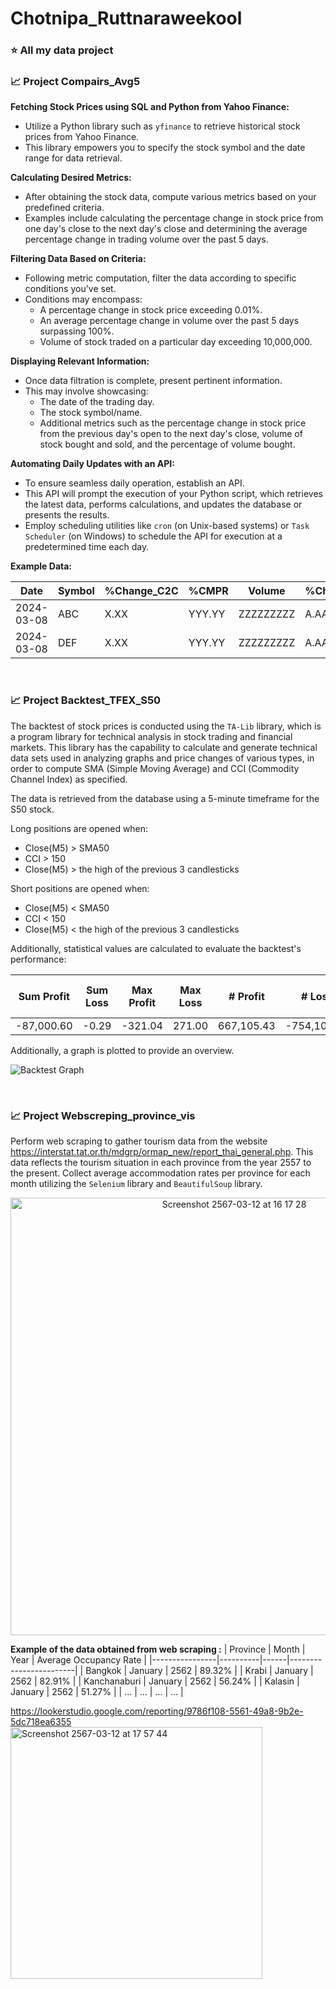 # Chotnipa_Ruttnaraweekool
### ⭐️ All my data project 

### 📈 Project Compairs_Avg5
**Fetching Stock Prices using SQL and Python from Yahoo Finance:**

- Utilize a Python library such as `yfinance` to retrieve historical stock prices from Yahoo Finance.
- This library empowers you to specify the stock symbol and the date range for data retrieval.

**Calculating Desired Metrics:**

- After obtaining the stock data, compute various metrics based on your predefined criteria.
- Examples include calculating the percentage change in stock price from one day's close to the next day's close and determining the average percentage change in trading volume over the past 5 days.

**Filtering Data Based on Criteria:**

- Following metric computation, filter the data according to specific conditions you've set.
- Conditions may encompass:
  - A percentage change in stock price exceeding 0.01%.
  - An average percentage change in volume over the past 5 days surpassing 100%.
  - Volume of stock traded on a particular day exceeding 10,000,000.

**Displaying Relevant Information:**

- Once data filtration is complete, present pertinent information.
- This may involve showcasing:
  - The date of the trading day.
  - The stock symbol/name.
  - Additional metrics such as the percentage change in stock price from the previous day's open to the next day's close, volume of stock bought and sold, and the percentage of volume bought.

**Automating Daily Updates with an API:**

- To ensure seamless daily operation, establish an API.
- This API will prompt the execution of your Python script, which retrieves the latest data, performs calculations, and updates the database or presents the results.
- Employ scheduling utilities like `cron` (on Unix-based systems) or `Task Scheduler` (on Windows) to schedule the API for execution at a predetermined time each day.

**Example Data:**

| Date       | Symbol | %Change_C2C | %CMPR | Volume    | %Change_O2C | BUY     | SELL    | %BUY   |
|------------|--------|-------------|-------|-----------|-------------|---------|---------|--------|
| 2024-03-08 | ABC    | X.XX        | YYY.YY  | ZZZZZZZZZ | A.AA        | XXXXXXX | YYYYYYY | ZZ.ZZ   |
| 2024-03-08 | DEF    | X.XX        | YYY.YY  | ZZZZZZZZZ | A.AA        | XXXXXXX | YYYYYYY | ZZ.ZZ   |




<br />

### 📈 Project Backtest_TFEX_S50

The backtest of stock prices is conducted using the `TA-Lib` library, which is a program library for technical analysis in stock trading and financial markets. This library has the capability to calculate and generate technical data sets used in analyzing graphs and price changes of various types, in order to compute SMA (Simple Moving Average) and CCI (Commodity Channel Index) as specified.

The data is retrieved from the database using a 5-minute timeframe for the S50 stock.

Long positions are opened when:

- Close(M5) > SMA50
- CCI > 150
- Close(M5) > the high of the previous 3 candlesticks

Short positions are opened when:

- Close(M5) < SMA50
- CCI < 150
- Close(M5) < the high of the previous 3 candlesticks

Additionally, statistical values are calculated to evaluate the backtest's performance:

| Sum Profit | Sum Loss | Max Profit | Max Loss | # Profit | # Loss | AVG Profit | AVG Loss | % Win | % Loss | # max cont profit | # max cont loss | Maximum Drawdown |
|------------|----------|------------|----------|----------|--------|------------|----------|-------|--------|-------------------|------------------|------------------|
| -87,000.60 | -0.29    | -321.04    | 271.00   | 667,105.43 | -754,106.03 | 61,374.26   | -20,902.34 | 81.00% | 187.00% | 8,235.87 | -4,032.65 | 0.30 | 0.69 | 3.00 | 13.00 | 0.45 |

Additionally, a graph is plotted to provide an overview.

![Backtest Graph](https://github.com/Chotnipa/Chotnipa_Project/assets/132806660/e6b855ce-5632-45bd-98d3-5411c6597e82)


<br />

### 📈 Project Webscreping_province_vis


Perform web scraping to gather tourism data from the website https://interstat.tat.or.th/mdgrp/ormap_new/report_thai_general.php. This data reflects the tourism situation in each province from the year 2557 to the present. Collect average accommodation rates per province for each month utilizing the `Selenium` library and `BeautifulSoup` library.

<p align="center">
    <img width="700" alt="Screenshot 2567-03-12 at 16 17 28" src="https://github.com/Chotnipa/Chotnipa_Project/assets/132806660/bbe428f4-3747-4d05-8610-5e37c7c2b24e">
</p>

**Example of the data obtained from web scraping :**
| Province       | Month    | Year | Average Occupancy Rate |
|----------------|----------|------|------------------------|
| Bangkok        | January  | 2562 | 89.32%                 |
| Krabi          | January  | 2562 | 82.91%                 |
| Kanchanaburi   | January  | 2562 | 56.24%                 |
| Kalasin        | January  | 2562 | 51.27%                 |
| ...            | ...      | ...  | ...                    |


https://lookerstudio.google.com/reporting/9786f108-5561-49a8-9b2e-5dc718ea6355
<img width="403" alt="Screenshot 2567-03-12 at 17 57 44" src="https://github.com/Chotnipa/Chotnipa_Project/assets/132806660/16a65fc4-e969-4616-b9e3-1b1830ef24e9">
